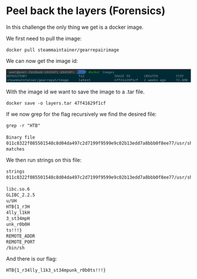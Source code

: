 # Peel back the layers (Forensics)

In this challenge the only thing we get is a docker image. 

We first need to pull the image:

```
docker pull steammaintainer/gearrepairimage
```

We can now get the image id: 

![](images/docker_intro.png)


With the image id we want to save the image to a .tar file. 

```
docker save -o layers.tar 47f41629f1cf
```

If we now grep for the flag recursively we find the desired file: 

```
grep -r "HTB"

Binary file 011c8322f085501548c8d04da497c2d7199f9599e9c02b13edd7a8bbb0f8ee77/usr/share/lib/librs.so matches
```

We then run strings on this file:  
```
strings 011c8322f085501548c8d04da497c2d7199f9599e9c02b13edd7a8bbb0f8ee77/usr/share/lib/librs.so

libc.so.6
GLIBC_2.2.5
u/UH
HTB{1_r3H
4lly_l1kH
3_st34mpH
unk_r0b0H
ts!!!}
REMOTE_ADDR
REMOTE_PORT
/bin/sh
```

And there is our flag:

```
HTB{1_r34lly_l1k3_st34mpunk_r0b0ts!!!}
```